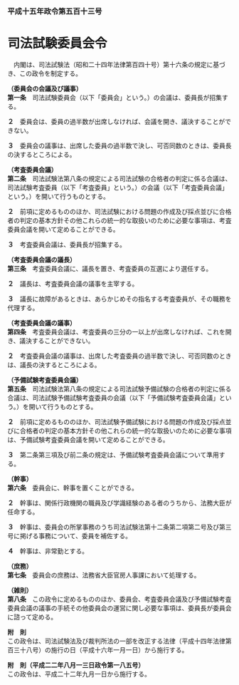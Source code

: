 ### 平成十五年政令第五百十三号  
# 司法試験委員会令  
　内閣は、司法試験法（昭和二十四年法律第百四十号）第十六条の規定に基づき、この政令を制定する。  
  
**（委員会の会議及び議事）**  
**第一条**　司法試験委員会（以下「委員会」という。）の会議は、委員長が招集する。  
  
**２**　委員会は、委員の過半数が出席しなければ、会議を開き、議決することができない。  
  
**３**　委員会の議事は、出席した委員の過半数で決し、可否同数のときは、委員長の決するところによる。  
  
**（考査委員会議）**  
**第二条**　司法試験法第八条の規定による司法試験の合格者の判定に係る合議は、司法試験考査委員（以下「考査委員」という。）の会議（以下「考査委員会議」という。）を開いて行うものとする。  
  
**２**　前項に定めるもののほか、司法試験における問題の作成及び採点並びに合格者の判定の基本方針その他これらの統一的な取扱いのために必要な事項は、考査委員会議を開いて定めることができる。  
  
**３**　考査委員会議は、委員長が招集する。  
  
**（考査委員会議の議長）**  
**第三条**　考査委員会議に、議長を置き、考査委員の互選により選任する。  
  
**２**　議長は、考査委員会議の議事を主宰する。  
  
**３**　議長に故障があるときは、あらかじめその指名する考査委員が、その職務を代理する。  
  
**（考査委員会議の議事）**  
**第四条**　考査委員会議は、考査委員の三分の一以上が出席しなければ、これを開き、議決することができない。  
  
**２**　考査委員会議の議事は、出席した考査委員の過半数で決し、可否同数のときは、議長の決するところによる。  
  
**（予備試験考査委員会議）**  
**第五条**　司法試験法第八条の規定による司法試験予備試験の合格者の判定に係る合議は、司法試験予備試験考査委員の会議（以下「予備試験考査委員会議」という。）を開いて行うものとする。  
  
**２**　前項に定めるもののほか、司法試験予備試験における問題の作成及び採点並びに合格者の判定の基本方針その他これらの統一的な取扱いのために必要な事項は、予備試験考査委員会議を開いて定めることができる。  
  
**３**　第二条第三項及び前二条の規定は、予備試験考査委員会議について準用する。  
  
**（幹事）**  
**第六条**　委員会に、幹事を置くことができる。  
  
**２**　幹事は、関係行政機関の職員及び学識経験のある者のうちから、法務大臣が任命する。  
  
**３**　幹事は、委員会の所掌事務のうち司法試験法第十二条第二項第二号及び第三号に掲げる事務について、委員を補佐する。  
  
**４**　幹事は、非常勤とする。  
  
**（庶務）**  
**第七条**　委員会の庶務は、法務省大臣官房人事課において処理する。  
  
**（雑則）**  
**第八条**　この政令に定めるもののほか、委員会、考査委員会議及び予備試験考査委員会議の議事の手続その他委員会の運営に関し必要な事項は、委員長が委員会に諮って定める。  
  
**附　則**  
この政令は、司法試験法及び裁判所法の一部を改正する法律（平成十四年法律第百三十八号）の施行の日（平成十六年一月一日）から施行する。  
  
**附　則（平成二二年八月一三日政令第一八五号）**  
この政令は、平成二十二年九月一日から施行する。  
  
